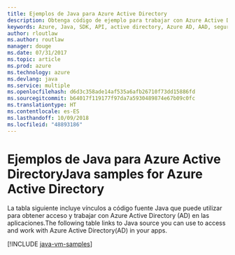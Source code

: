 ```yaml
---
title: Ejemplos de Java para Azure Active Directory
description: Obtenga código de ejemplo para trabajar con Azure Active Directory desde aplicaciones Java.
keywords: Azure, Java, SDK, API, active directory, Azure AD, AAD, seguridad, inicio de sesión, autenticación, SSO, SAML
author: rloutlaw
ms.author: routlaw
manager: douge
ms.date: 07/31/2017
ms.topic: article
ms.prod: azure
ms.technology: azure
ms.devlang: java
ms.service: multiple
ms.openlocfilehash: d6d3c358ade14af535a6afb26710f73dd15886fd
ms.sourcegitcommit: b64017f119177f97da7a5930489874e67b09c0fc
ms.translationtype: HT
ms.contentlocale: es-ES
ms.lasthandoff: 10/09/2018
ms.locfileid: "48893186"
---
```

# <a name="java-samples-for-azure-active-directory"></a><span data-ttu-id="39c90-104">Ejemplos de Java para Azure Active Directory</span><span class="sxs-lookup"><span data-stu-id="39c90-104">Java samples for Azure Active Directory</span></span>

<span data-ttu-id="39c90-105">La tabla siguiente incluye vínculos a código fuente Java que puede utilizar para obtener acceso y trabajar con Azure Active Directory (AD) en las aplicaciones.</span><span class="sxs-lookup"><span data-stu-id="39c90-105">The following table links to Java source you can use to access and work with Azure Active Directory(AD) in your apps.</span></span>

[!INCLUDE [java-vm-samples](includes/java-aad-samples.md)]